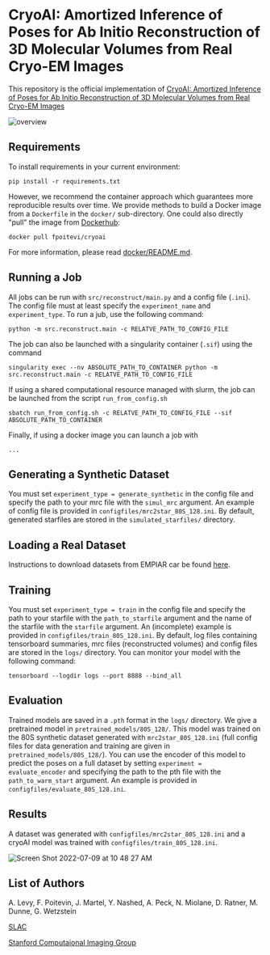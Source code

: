 # CryoAI: Amortized Inference of Poses for Ab Initio Reconstruction of 3D Molecular Volumes from Real Cryo-EM Images

This repository is the official implementation of [CryoAI: Amortized Inference of Poses for Ab Initio Reconstruction of 3D Molecular Volumes from Real Cryo-EM Images](https://arxiv.org/abs/2203.08138)

![overview](https://user-images.githubusercontent.com/57400415/169631206-ae9e2166-066b-4f98-9642-acfd5fe8ab7b.png)

## Requirements

To install requirements in your current environment:

```setup
pip install -r requirements.txt
```

However, we recommend the container approach which guarantees more reproducible results over time. 
We provide methods to build a Docker image from a `Dockerfile` in the `docker/` sub-directory.
One could also directly "pull" the image from [Dockerhub](https://hub.docker.com/repository/docker/fpoitevi/cryoai):
```setup
docker pull fpoitevi/cryoai
```

For more information, please read [docker/README.md](https://github.com/compSPI/cryoAI/blob/main/docker/README.md).

## Running a Job

All jobs can be run with `src/reconstruct/main.py` and a config file (`.ini`). The config file must at least specify the `experiment_name` and `experiment_type`. To run a jub, use the following command:
```train
python -m src.reconstruct.main -c RELATVE_PATH_TO_CONFIG_FILE
```
The job can also be launched with a singularity container (`.sif`) using the command
```
singularity exec --nv ABSOLUTE_PATH_TO_CONTAINER python -m src.reconstruct.main -c RELATVE_PATH_TO_CONFIG_FILE
```
If using a shared computational resource managed with slurm, the job can be launched from the script `run_from_config.sh`
```slurm
sbatch run_from_config.sh -c RELATVE_PATH_TO_CONFIG_FILE --sif ABSOLUTE_PATH_TO_CONTAINER
```
Finally, if using a docker image you can launch a job with
```
...
```

## Generating a Synthetic Dataset

You must set `experiment_type = generate_synthetic` in the config file and specify the path to your mrc file with the `simul_mrc` argument. An example of config file is provided in `configfiles/mrc2star_80S_128.ini`. By default, generated starfiles are stored in the `simulated_starfiles/` directory.

## Loading a Real Dataset

Instructions to download datasets from EMPIAR car be found [here](https://github.com/zhonge/cryodrgn_empiar).

## Training

You must set `experiment_type = train` in the config file and specify the path to your starfile with the `path_to_starfile` argument and the name of the starfile with the `starfile` argument. An (incomplete) example is provided in `configfiles/train_80S_128.ini`. By default, log files containing tensorboard summaries, mrc files (reconstructed volumes) and config files are stored in the `logs/` directory. You can monitor your model with the following command:
```
tensorboard --logdir logs --port 8888 --bind_all
```

## Evaluation

Trained models are saved in a `.pth` format in the `logs/` directory. We give a pretrained model in `pretrained_models/80S_128/`. This model was trained on the 80S synthetic dataset generated with `mrc2star_80S_128.ini` (full config files for data generation and training are given in `pretrained_models/80S_128/`). You can use the encoder of this model to predict the poses on a full dataset by setting `experiment = evaluate_encoder` and specifying the path to the pth file with the `path_to_warm_start` argument. An example is provided in `configfiles/evaluate_80S_128.ini`.

## Results

A dataset was generated with `configfiles/mrc2star_80S_128.ini` and a cryoAI model was trained with `configfiles/train_80S_128.ini`.

![Screen Shot 2022-07-09 at 10 48 27 AM](https://user-images.githubusercontent.com/57400415/178117198-1eedb33a-d373-4295-b4eb-da596bfb26ce.png)

## List of Authors

A. Levy, F. Poitevin, J. Martel, Y. Nashed, A. Peck, N. Miolane, D. Ratner, M. Dunne, G. Wetzstein

[SLAC](https://www6.slac.stanford.edu/)

[Stanford Computaional Imaging Group](https://www.computationalimaging.org/)

